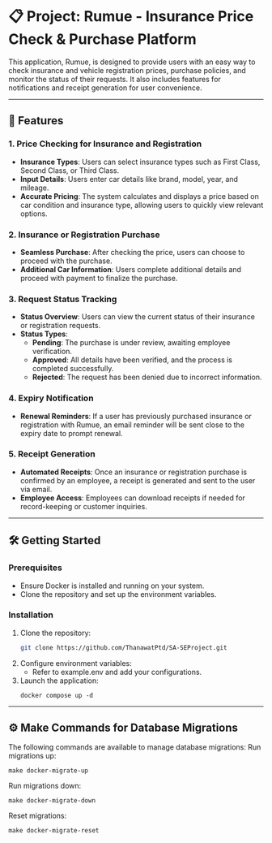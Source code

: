 # 📋 Project: Rumue - Insurance Price Check & Purchase Platform

This application, Rumue, is designed to provide users with an easy way to check insurance and vehicle registration prices, purchase policies, and monitor the status of their requests. It also includes features for notifications and receipt generation for user convenience.

---

## 🚀 Features

### 1. Price Checking for Insurance and Registration
- **Insurance Types**: Users can select insurance types such as First Class, Second Class, or Third Class.
- **Input Details**: Users enter car details like brand, model, year, and mileage.
- **Accurate Pricing**: The system calculates and displays a price based on car condition and insurance type, allowing users to quickly view relevant options.

### 2. Insurance or Registration Purchase
- **Seamless Purchase**: After checking the price, users can choose to proceed with the purchase.
- **Additional Car Information**: Users complete additional details and proceed with payment to finalize the purchase.

### 3. Request Status Tracking
- **Status Overview**: Users can view the current status of their insurance or registration requests.
- **Status Types**:
  - **Pending**: The purchase is under review, awaiting employee verification.
  - **Approved**: All details have been verified, and the process is completed successfully.
  - **Rejected**: The request has been denied due to incorrect information.

### 4. Expiry Notification
- **Renewal Reminders**: If a user has previously purchased insurance or registration with Rumue, an email reminder will be sent close to the expiry date to prompt renewal.

### 5. Receipt Generation
- **Automated Receipts**: Once an insurance or registration purchase is confirmed by an employee, a receipt is generated and sent to the user via email.
- **Employee Access**: Employees can download receipts if needed for record-keeping or customer inquiries.

---

## 🛠️ Getting Started

### Prerequisites
- Ensure Docker is installed and running on your system.
- Clone the repository and set up the environment variables.

### Installation
1. Clone the repository:
   ```bash
   git clone https://github.com/ThanawatPtd/SA-SEProject.git
   ```
2. Configure environment variables:
   - Refer to example.env and add your configurations.
3. Launch the application: 
    ```
    docker compose up -d
    ```
---

## ⚙️ Make Commands for Database Migrations
The following commands are available to manage database migrations:
Run migrations up:
```
make docker-migrate-up
```
Run migrations down:
```
make docker-migrate-down
```
Reset migrations:
```
make docker-migrate-reset  
```